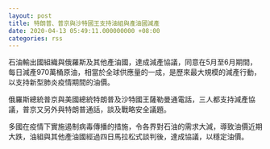 ```yaml
---
layout: post
title: 特朗普、普京與沙特國王支持油組與產油國減產
date: 2020-04-13 05:49:11.000000000 +08:00
categories: rss
---
```


石油輸出國組織與俄羅斯及其他產油國，達成減產協議，同意在5月至6月期間，每日減產970萬桶原油，相當於全球供應量的一成，是歷來最大規模的減產行動，以支持新型肺炎疫情期間的油價。

俄羅斯總統普京與美國總統特朗普及沙特國王薩勒曼通電話，三人都支持減產協議，普京又另外與特朗普通話，談及戰略安全議題。

多國在疫情下實施遏制病毒傳播的措施，令各界對石油的需求大減，導致油價近期大跌，油組與其他產油國經過四日馬拉松式談判後，達成協議，以穩定油價。
